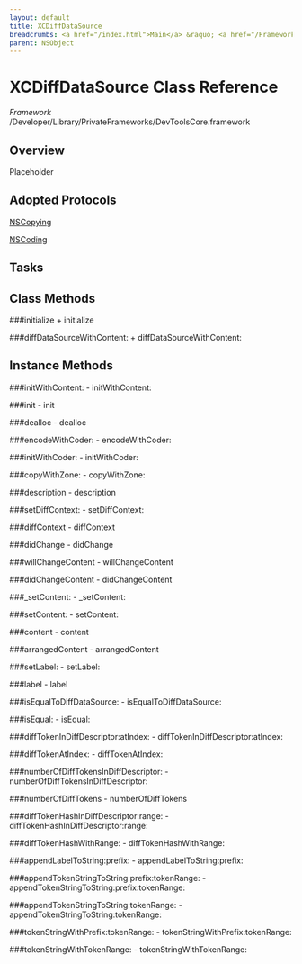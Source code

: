 ```yaml
---
layout: default
title: XCDiffDataSource
breadcrumbs: <a href="/index.html">Main</a> &raquo; <a href="/Frameworks.html">Framework</a> &raquo; <a href="/Frameworks/DevToolsCore.html">DevToolsCore</a> &raquo; XCDiffDataSource
parent: NSObject 
---
```

# XCDiffDataSource Class Reference

*Framework* /Developer/Library/PrivateFrameworks/DevToolsCore.framework

## Overview

Placeholder

## Adopted Protocols

[NSCopying]()

[NSCoding]()

## Tasks

## Class Methods

<a name="+initialize"></a>
###initialize
    + initialize

<a name="+diffDataSourceWithContent:"></a>
###diffDataSourceWithContent:
    + diffDataSourceWithContent:

## Instance Methods

<a name="-initWithContent:"></a>
###initWithContent:
    - initWithContent:

<a name="-init"></a>
###init
    - init

<a name="-dealloc"></a>
###dealloc
    - dealloc

<a name="-encodeWithCoder:"></a>
###encodeWithCoder:
    - encodeWithCoder:

<a name="-initWithCoder:"></a>
###initWithCoder:
    - initWithCoder:

<a name="-copyWithZone:"></a>
###copyWithZone:
    - copyWithZone:

<a name="-description"></a>
###description
    - description

<a name="-setDiffContext:"></a>
###setDiffContext:
    - setDiffContext:

<a name="-diffContext"></a>
###diffContext
    - diffContext

<a name="-didChange"></a>
###didChange
    - didChange

<a name="-willChangeContent"></a>
###willChangeContent
    - willChangeContent

<a name="-didChangeContent"></a>
###didChangeContent
    - didChangeContent

<a name="-_setContent:"></a>
###_setContent:
    - _setContent:

<a name="-setContent:"></a>
###setContent:
    - setContent:

<a name="-content"></a>
###content
    - content

<a name="-arrangedContent"></a>
###arrangedContent
    - arrangedContent

<a name="-setLabel:"></a>
###setLabel:
    - setLabel:

<a name="-label"></a>
###label
    - label

<a name="-isEqualToDiffDataSource:"></a>
###isEqualToDiffDataSource:
    - isEqualToDiffDataSource:

<a name="-isEqual:"></a>
###isEqual:
    - isEqual:

<a name="-diffTokenInDiffDescriptor:atIndex:"></a>
###diffTokenInDiffDescriptor:atIndex:
    - diffTokenInDiffDescriptor:atIndex:

<a name="-diffTokenAtIndex:"></a>
###diffTokenAtIndex:
    - diffTokenAtIndex:

<a name="-numberOfDiffTokensInDiffDescriptor:"></a>
###numberOfDiffTokensInDiffDescriptor:
    - numberOfDiffTokensInDiffDescriptor:

<a name="-numberOfDiffTokens"></a>
###numberOfDiffTokens
    - numberOfDiffTokens

<a name="-diffTokenHashInDiffDescriptor:range:"></a>
###diffTokenHashInDiffDescriptor:range:
    - diffTokenHashInDiffDescriptor:range:

<a name="-diffTokenHashWithRange:"></a>
###diffTokenHashWithRange:
    - diffTokenHashWithRange:

<a name="-appendLabelToString:prefix:"></a>
###appendLabelToString:prefix:
    - appendLabelToString:prefix:

<a name="-appendTokenStringToString:prefix:tokenRange:"></a>
###appendTokenStringToString:prefix:tokenRange:
    - appendTokenStringToString:prefix:tokenRange:

<a name="-appendTokenStringToString:tokenRange:"></a>
###appendTokenStringToString:tokenRange:
    - appendTokenStringToString:tokenRange:

<a name="-tokenStringWithPrefix:tokenRange:"></a>
###tokenStringWithPrefix:tokenRange:
    - tokenStringWithPrefix:tokenRange:

<a name="-tokenStringWithTokenRange:"></a>
###tokenStringWithTokenRange:
    - tokenStringWithTokenRange:

